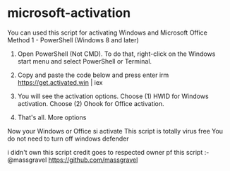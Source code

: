 # microsoft-activation
You can used this script for activating Windows and Microsoft Office
Method 1 - PowerShell (Windows 8 and later)
1. Open PowerShell (Not CMD). To do that, right-click on the Windows start menu and select PowerShell or Terminal.
2. Copy and paste the code below and press enter
   irm https://get.activated.win | iex

4. You will see the activation options. Choose (1) HWID for Windows activation. Choose (2) Ohook for Office activation.
5. That's all.
More options

Now your Windows or Office si activate
This script is totally virus free
You do not need to turn off windows defender

i didn't own this script credit goes to respected owner pf this script :-
@massgravel
https://github.com/massgravel
